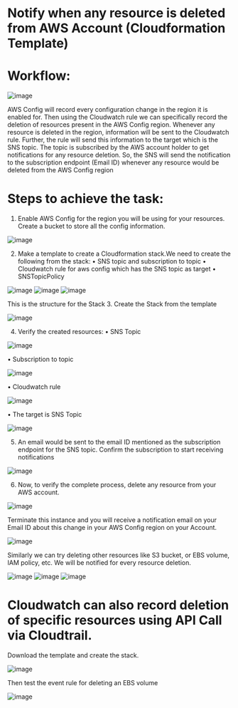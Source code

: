 # Notify when any resource is deleted from AWS Account (Cloudformation Template)
# Workflow: 
![image](https://user-images.githubusercontent.com/62890188/127000534-fccad471-a645-434a-86b1-3ac225ca0f27.png)

AWS Config will record every configuration change in the region it is enabled for. Then using the Cloudwatch rule we can specifically record the deletion of resources present in the AWS Config region. Whenever any resource is deleted in the region, information will be sent to the Cloudwatch rule. Further, the rule will send this information to the target which is the SNS topic. The topic is subscribed by the AWS account holder to get notifications for any resource deletion. So, the SNS will send the notification to the subscription endpoint (Email ID) whenever any resource would be deleted from the AWS Config region

# Steps to achieve the task:
1. Enable AWS Config for the region you will be using for your resources. Create a bucket to store all the config information. 

![image](https://user-images.githubusercontent.com/62890188/127000694-e458da26-b774-4f4a-9204-e781d90998da.png)

2. Make a template to create a Cloudformation stack.We need to create the following from the stack:
•	SNS topic and subscription to topic 
•	Cloudwatch rule for aws config which has the SNS topic as target
•	SNSTopicPolicy

 ![image](https://user-images.githubusercontent.com/62890188/127000766-d76fd1c5-6243-47e0-91ed-3cc22119bcb8.png)
![image](https://user-images.githubusercontent.com/62890188/127000783-a52913f6-b49f-416f-9612-d5ae0e354e33.png)
![image](https://user-images.githubusercontent.com/62890188/127000797-4220a4f1-353e-4bba-8ce3-7bd2921d6323.png) 

This is the structure for the Stack 
3. Create the Stack from the template 

 ![image](https://user-images.githubusercontent.com/62890188/127000840-624f3650-cb76-4e3c-bb33-f08362b8e94b.png)

4. Verify the created resources:
•	SNS Topic

 ![image](https://user-images.githubusercontent.com/62890188/127000873-3cdf258c-1c5f-4924-83ac-40e916a75a76.png)

•	Subscription to topic

 ![image](https://user-images.githubusercontent.com/62890188/127000888-dbb4b5cd-b890-44a2-b074-0ee42f9996ae.png)

•	Cloudwatch rule

 ![image](https://user-images.githubusercontent.com/62890188/127000900-01565805-c0b7-4f82-9841-d6f270fa356f.png)

•	The target is SNS Topic 

 ![image](https://user-images.githubusercontent.com/62890188/127000922-2385073d-e7d7-48aa-a102-e285c57b1c6c.png)

5. An email would be sent to the email ID mentioned as the subscription endpoint for the SNS topic. Confirm the subscription to start receiving notifications

 ![image](https://user-images.githubusercontent.com/62890188/127000951-01d8cba7-be28-46dd-83a8-b72f06419acd.png)

6. Now, to verify the complete process, delete any resource from your AWS account.

 ![image](https://user-images.githubusercontent.com/62890188/127000969-bc7ada10-4673-4c1e-aa79-dc8e043e06f2.png)

Terminate this instance and you will receive a notification email on your Email ID about this change in your AWS Config region on your Account. 

 ![image](https://user-images.githubusercontent.com/62890188/127001000-c2665e77-2643-4434-8ed4-5f06972db32a.png)

Similarly we can try deleting other resources like S3 bucket, or EBS volume, IAM policy, etc. We will be notified for every resource deletion. 

![image](https://user-images.githubusercontent.com/62890188/127001019-d4c43913-4368-4d53-9d69-e72322059090.png)
![image](https://user-images.githubusercontent.com/62890188/127001053-dac6e11b-f833-4dd0-b6eb-cab88cb786c6.png)
![image](https://user-images.githubusercontent.com/62890188/127001067-099386a4-6ef3-4fea-b489-158028b1f0b8.png)

# Cloudwatch can also record deletion of specific resources using API Call via Cloudtrail.
Download the template and create the stack. 

![image](https://user-images.githubusercontent.com/62890188/127270193-d8b53e41-8ef7-4885-857c-b90c67b6f896.png)

Then test the event rule for deleting an EBS volume

![image](https://user-images.githubusercontent.com/62890188/127270269-00c4aa27-b16c-4476-abcd-746ee4e84b40.png)




